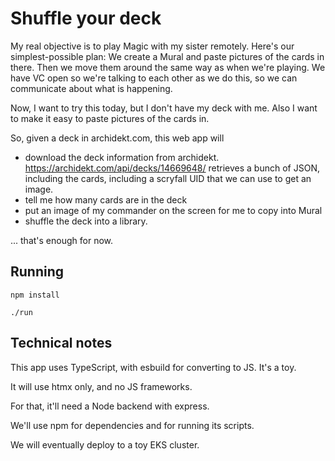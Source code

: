 # Shuffle your deck

My real objective is to play Magic with my sister remotely. Here's our simplest-possible plan:
We create a Mural and paste pictures of the cards in there. Then we move them around the same way as when we're playing.
We have VC open so we're talking to each other as we do this, so we can communicate about what is happening.

Now, I want to try this today, but I don't have my deck with me. Also I want to make it easy to paste pictures of the cards in.

So, given a deck in archidekt.com, this web app will

- download the deck information from archidekt. https://archidekt.com/api/decks/14669648/ retrieves a bunch of JSON, including the cards, including a scryfall UID that we can use to get an image.
- tell me how many cards are in the deck
- put an image of my commander on the screen for me to copy into Mural
- shuffle the deck into a library.

... that's enough for now.

## Running

`npm install`

`./run`

## Technical notes

This app uses TypeScript, with esbuild for converting to JS. It's a toy.

It will use htmx only, and no JS frameworks.

For that, it'll need a Node backend with express.

We'll use npm for dependencies and for running its scripts.

We will eventually deploy to a toy EKS cluster.
